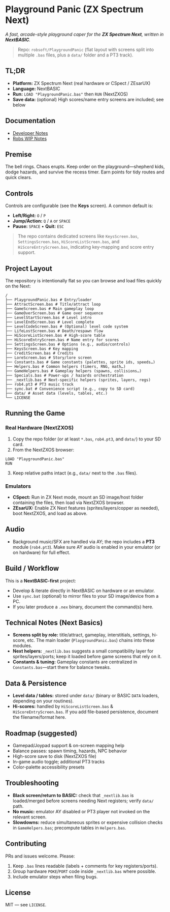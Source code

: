 # Playground Panic (ZX Spectrum Next)

_A fast, arcade-style playground caper for the **ZX Spectrum Next**, written in **NextBASIC**._

> Repo: `robsoft/PlaygroundPanic` (flat layout with screens split into multiple `.bas` files, plus a `data/` folder and a PT3 track).

## TL;DR

- **Platform:** ZX Spectrum Next (real hardware or CSpect / ZEsarUX)  
- **Language:** NextBASIC  
- **Run:** `LOAD "PlaygroundPanic.bas"` then `RUN` (NextZXOS)  
- **Save data:** (optional) High scores/name entry screens are included; see below


## Documentation
- [Developer Notes](DeveloperNotes.md)  
- [Robs WIP Notes](rob-wip-notes.md)  


## Premise

The bell rings. Chaos erupts. Keep order on the playground—shepherd kids, dodge hazards, and survive the recess timer. Earn points for tidy routes and quick clears.


## Controls

Controls are configurable (see the **Keys** screen). A common default is:

- **Left/Right:** `O` / `P`  
- **Jump/Action:** `Q` / `A` or `SPACE`  
- **Pause:** `SPACE` • **Quit:** `ESC`

> The repo contains dedicated screens like `KeysScreen.bas`, `SettingsScreen.bas`, `HiScoreListScreen.bas`, and `HiScoreEntryScreen.bas`, indicating key-mapping and score entry support.

## Project Layout

The repository is intentionally flat so you can browse and load files quickly on the Next:
```
/
├── PlaygroundPanic.bas # Entry/loader
├── AttractScreen.bas # Title/attract loop
├── GameScreen.bas # Main gameplay loop
├── GameOverScreen.bas # Game over sequence
├── LevelStartScreen.bas # Level intro
├── LevelEndScreen.bas # Level complete
├── LevelCodeScreen.bas # (Optional) level code system
├── LifeLostScreen.bas # Death/respawn flow
├── HiScoreListScreen.bas # High-score table
├── HiScoreEntryScreen.bas # Name entry for scores
├── SettingsScreen.bas # Options (e.g., audio/controls)
├── KeysScreen.bas # Key mapping
├── CreditScreen.bas # Credits
├── LoreScreen.bas # Story/lore screen
├── Constants.bas # Game constants (palettes, sprite ids, speeds…)
├── Helpers.bas # Common helpers (timers, RNG, math…)
├── GameHelpers.bas # Gameplay helpers (spawns, collisions…)
├── Specials.bas # Power-ups / hazards orchestration
├── _nextlib.bas # Next-specific helpers (sprites, layers, regs)
├── rob4.pt3 # PT3 music track
├── sync.bat # Convenience script (e.g., copy to SD card)
├── data/ # Asset data (levels, tables, etc.)
└── LICENSE
```

## Running the Game

### Real Hardware (NextZXOS)

1. Copy the repo folder (or at least `*.bas`, `rob4.pt3`, and `data/`) to your SD card.  
2. From the NextZXOS browser:  

```
LOAD "PlaygroundPanic.bas"
RUN
```
3. Keep relative paths intact (e.g., `data/` next to the `.bas` files).

### Emulators

- **CSpect:** Run in ZX Next mode, mount an SD image/host folder containing the files, then load via NextZXOS browser.  
- **ZEsarUX:** Enable ZX Next features (sprites/layers/copper as needed), boot NextZXOS, and load as above.

## Audio

- Background music/SFX are handled via AY; the repo includes a **PT3** module (`rob4.pt3`). Make sure AY audio is enabled in your emulator (or on hardware) for full effect.

## Build / Workflow

This is a **NextBASIC-first** project:

- Develop & iterate directly in NextBASIC on hardware or an emulator.  
- Use `sync.bat` (optional) to mirror files to your SD image/device from a PC.  
- If you later produce a `.nex` binary, document the command(s) here.

## Technical Notes (Next Basics)

- **Screens split by role:** title/attract, gameplay, interstitials, settings, hi-score, etc. The main loader (`PlaygroundPanic.bas`) chains into these modules.  
- **Next helpers:** `_nextlib.bas` suggests a small compatibility layer for sprites/layers/ports; keep it loaded before game screens that rely on it.  
- **Constants & tuning:** Gameplay constants are centralized in `Constants.bas`—start there for balance tweaks.

## Data & Persistence

- **Level data / tables:** stored under `data/` (binary or BASIC `DATA` loaders, depending on your routines).  
- **Hi-scores:** handled by `HiScoreListScreen.bas` & `HiScoreEntryScreen.bas`. If you add file-based persistence, document the filename/format here.

## Roadmap (suggested)

- Gamepad/Joypad support & on-screen mapping help  
- Balance passes: spawn timing, hazards, NPC behavior  
- High-score save to disk (NextZXOS file)  
- In-game audio toggle; additional PT3 tracks  
- Color-palette accessibility presets

## Troubleshooting

- **Black screen/return to BASIC:** check that `_nextlib.bas` is loaded/merged before screens needing Next registers; verify `data/` path.  
- **No music:** emulator AY disabled or PT3 player not invoked on the relevant screen.  
- **Slowdowns:** reduce simultaneous sprites or expensive collision checks in `GameHelpers.bas`; precompute tables in `Helpers.bas`.

## Contributing

PRs and issues welcome. Please:

1. Keep `.bas` lines readable (labels + comments for key registers/ports).  
2. Group hardware `POKE`/`PORT` code inside `_nextlib.bas` where possible.  
3. Include emulator steps when filing bugs.

## License

MIT — see `LICENSE`.





